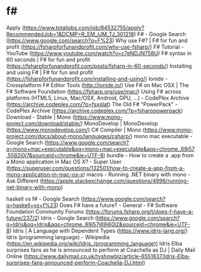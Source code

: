 # f#

Apply (https://www.totaljobs.com/job/84532755/apply?RecommendedJob=1&DCMP=R_EM_IJM_TJ_301218)
    F# - Google Search (https://www.google.com/search?q=F%23)
        Why use F#? | F# for fun and profit (https://fsharpforfunandprofit.com/why-use-fsharp/)
        F# Tutorial - YouTube (https://www.youtube.com/watch?v=c7eNDJN758U)
        F# syntax in 60 seconds | F# for fun and profit (https://fsharpforfunandprofit.com/posts/fsharp-in-60-seconds/)
            Installing and using F# | F# for fun and profit (https://fsharpforfunandprofit.com/installing-and-using/)
                Ionide - Crossplatform F# Editor Tools (http://ionide.io/)
                Use F# on Mac OSX | The F# Software Foundation (https://fsharp.org/use/mac/)
                Using F# across platforms (HTML5, Linux, Mac/OSX, Android, GPU, ...) - CodePlex Archive (https://archive.codeplex.com/?p=fsxplat)
                The Old F# "PowerPack" - CodePlex Archive (https://archive.codeplex.com/?p=fsharppowerpack)
                Download - Stable | Mono (https://www.mono-project.com/download/stable/)
                MonoDevelop | MonoDevelop (https://www.monodevelop.com/)
C# Compiler | Mono (https://www.mono-project.com/docs/about-mono/languages/csharp/)
mono mac executable - Google Search (https://www.google.com/search?q=mono+mac+executable&oq=mono+mac+executable&aqs=chrome..69i57.5582j0j7&sourceid=chrome&ie=UTF-8)
    bundle - How to create a .app from a Mono application in Mac OS X? - Super User (https://superuser.com/questions/132501/how-to-create-a-app-from-a-mono-application-in-mac-os-x)
    macos - Running .NET binary with mono - Ask Different (https://apple.stackexchange.com/questions/4996/running-net-binary-with-mono)

haskell vs f# - Google Search (https://www.google.com/search?q=haskell+vs+f%23)
Does F# have a future? - General - F# Software Foundation Community Forums (https://forums.fsharp.org/t/does-f-have-a-future/237/2)
Idris - Google Search (https://www.google.com/search?q=Idris&oq=Idris&aqs=chrome..69i57j69i60l2&sourceid=chrome&ie=UTF-8)
Idris | A Language with Dependent Types (https://www.idris-lang.org/)
Idris (programming language) - Wikipedia (https://en.wikipedia.org/wiki/Idris_(programming_language))
Idris Elba surprises fans as he is announced to perform at Coachella as DJ | Daily Mail Online (https://www.dailymail.co.uk/tvshowbiz/article-6551637/Idris-Elba-surprises-fans-announced-perform-Coachella-DJ.html)

